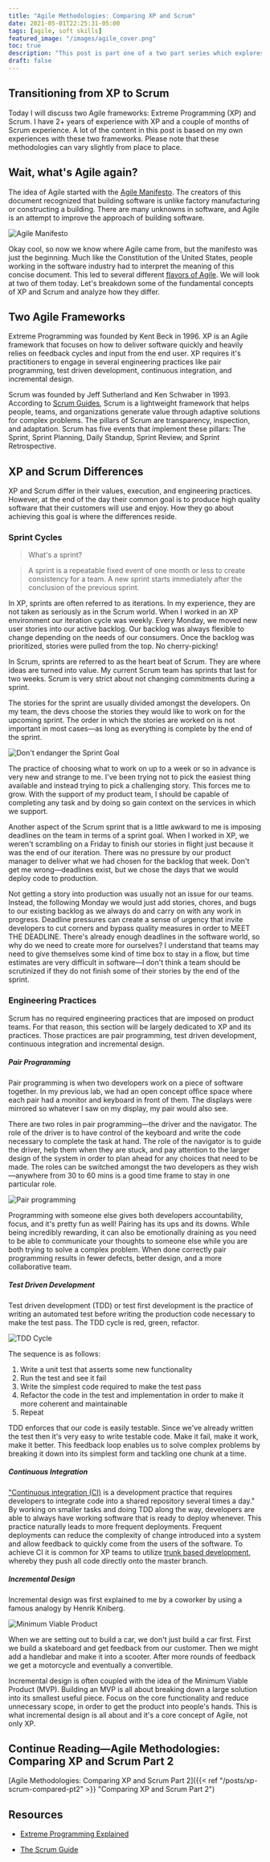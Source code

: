 ```yaml
---
title: "Agile Methodologies: Comparing XP and Scrum"
date: 2021-05-01T22:25:31-05:00
tags: [agile, soft skills]
featured_image: "/images/agile_cover.png"
toc: true
description: "This post is part one of a two part series which explores the similarities and differences between Scrum and XP. I also share my own experiences on transitioning from XP to Scrum."
draft: false
---
```


## Transitioning from XP to Scrum

Today I will discuss two Agile frameworks: Extreme Programming (XP) and Scrum. I have 2+ years of experience with XP and a couple of months of Scrum experience. A lot of the content in this post is based on my own experiences with these two frameworks. Please note that these methodologies can vary slightly from place to place.

## Wait, what's Agile again?

The idea of Agile started with the [Agile Manifesto](https://agilemanifesto.org/). The creators of this document recognized that building software is unlike factory manufacturing or constructing a building. There are many unknowns in software, and Agile is an attempt to improve the approach of building software.

![Agile Manifesto](/images/agile-manifesto.png)

Okay cool, so now we know where Agile came from, but the manifesto was just the beginning. Much like the Constitution of the United States, people working in the software industry had to interpret the meaning of this concise document. This led to several different [flavors of Agile](https://www.mindedge.com/agile/the-seven-flavors-of-agile/). We will look at two of them today. Let's breakdown some of the fundamental concepts of XP and Scrum and analyze how they differ.

## Two Agile Frameworks

Extreme Programming was founded by Kent Beck in 1996. XP is an Agile framework that focuses on how to deliver software quickly and heavily relies on feedback cycles and input from the end user. XP requires it's practitioners to engage in several engineering practices like pair programming, test driven development, continuous integration, and incremental design.

Scrum was founded by Jeff Sutherland and Ken Schwaber in 1993. According to [Scrum Guides](https://scrumguides.org/scrum-guide.html), Scrum is a lightweight framework that helps people, teams, and organizations generate value through adaptive solutions for complex problems. The pillars of Scrum are transparency, inspection, and adaptation. Scrum has five events that implement these pillars: The Sprint, Sprint Planning, Daily Standup, Sprint Review, and Sprint Retrospective.

## XP and Scrum Differences

XP and Scrum differ in their values, execution, and engineering practices. However, at the end of the day their common goal is to produce high quality software that their customers will use and enjoy. How they go about achieving this goal is where the differences reside.

### Sprint Cycles

> What's a sprint?

> A sprint is a repeatable fixed event of one month or less to create consistency for a team. A new sprint starts immediately after the conclusion of the previous sprint.

In XP, sprints are often referred to as iterations. In my experience, they are not taken as seriously as in the Scrum world. When I worked in an XP environment our iteration cycle was weekly. Every Monday, we moved new user stories into our active backlog. Our backlog was always flexible to change depending on the needs of our consumers. Once the backlog was prioritized, stories were pulled from the top. No cherry-picking!

In Scrum, sprints are referred to as the heart beat of Scrum. They are where ideas are turned into value. My current Scrum team has sprints that last for two weeks. Scrum is very strict about not changing commitments during a sprint.

The stories for the sprint are usually divided amongst the developers. On my team, the devs choose the stories they would like to work on for the upcoming sprint. The order in which the stories are worked on is not important in most cases&mdash;as long as everything is complete by the end of the sprint.

![Don't endanger the Sprint Goal](/images/sprint-goal.jpg)

The practice of choosing what to work on up to a week or so in advance is very new and strange to me. I've been trying not to pick the easiest thing available and instead trying to pick a challenging story. This forces me to grow. With the support of my product team, I should be capable of completing any task and by doing so gain context on the services in which we support.

Another aspect of the Scrum sprint that is a little awkward to me is imposing deadlines on the team in terms of a sprint goal. When I worked in XP, we weren't scrambling on a Friday to finish our stories in flight just because it was the end of our iteration. There was no pressure by our product manager to deliver what we had chosen for the backlog that week. Don't get me wrong&mdash;deadlines exist, but we chose the days that we would deploy code to production.

Not getting a story into production was usually not an issue for our teams. Instead, the following Monday we would just add stories, chores, and bugs to our existing backlog as we always do and carry on with any work in progress. Deadline pressures can create a sense of urgency that invite developers to cut corners and bypass quality measures in order to MEET THE DEADLINE. There's already enough deadlines in the software world, so why do we need to create more for ourselves? I understand that teams may need to give themselves some kind of time box to stay in a flow, but time estimates are very difficult in software&mdash;I don't think a team should be scrutinized if they do not finish some of their stories by the end of the sprint.

### Engineering Practices

Scrum has no required engineering practices that are imposed on product teams. For that reason, this section will be largely dedicated to XP and its practices. Those practices are pair programming, test driven development, continuous integration and incremental design.

##### Pair Programming

Pair programming is when two developers work on a piece of software together. In my previous lab, we had an open concept office space where each pair had a monitor and keyboard in front of them. The displays were mirrored so whatever I saw on my display, my pair would also see.

There are two roles in pair programming&mdash;the driver and the navigator. The role of the driver is to have control of the keyboard and write the code necessary to complete the task at hand. The role of the navigator is to guide the driver, help them when they are stuck, and pay attention to the larger design of the system in order to plan ahead for any choices that need to be made. The roles can be switched amongst the two developers as they wish&mdash;anywhere from 30 to 60 mins is a good time frame to stay in one particular role.

![Pair programming](/images/pair-programming.jpg)

Programming with someone else gives both developers accountability, focus, and it's pretty fun as well! Pairing has its ups and its downs. While being incredibly rewarding, it can also be emotionally draining as you need to be able to communicate your thoughts to someone else while you are both trying to solve a complex problem. When done correctly pair programming results in fewer defects, better design, and a more collaborative team.

##### Test Driven Development

Test driven development (TDD) or test first development is the practice of writing an automated test before writing the production code necessary to make the test pass. The TDD cycle is red, green, refactor.

![TDD Cycle](/images/red-green-refactor.jpeg)

The sequence is as follows:

1.  Write a unit test that asserts some new functionality
2.  Run the test and see it fail
3.  Write the simplest code required to make the test pass
4.  Refactor the code in the test and implementation in order to make it more coherent and maintainable
5.  Repeat

TDD enforces that our code is easily testable. Since we've already written the test then it's very easy to write testable code. Make it fail, make it work, make it better. This feedback loop enables us to solve complex problems by breaking it down into its simplest form and tackling one chunk at a time.

##### Continuous Integration

["Continuous integration (CI)](https://www.thoughtworks.com/continuous-integration) is a development practice that requires developers to integrate code into a shared repository several times a day." By working on smaller tasks and doing TDD along the way, developers are able to always have working software that is ready to deploy whenever. This practice naturally leads to more frequent deployments. Frequent deployments can reduce the complexity of change introduced into a system and allow feedback to quickly come from the users of the software. To achieve CI it is common for XP teams to utilize [trunk based development](https://trunkbaseddevelopment.com/), whereby they push all code directly onto the master branch.

##### Incremental Design

Incremental design was first explained to me by a coworker by using a famous analogy by Henrik Kniberg.

![Minimum Viable Product](/images/incremental-design.jpg)

When we are setting out to build a car, we don't just build a car first. First we build a skateboard and get feedback from our customer. Then we might add a handlebar and make it into a scooter. After more rounds of feedback we get a motorcycle and eventually a convertible.

Incremental design is often coupled with the idea of the Minimum Viable Product (MVP). Building an MVP is all about breaking down a large solution into its smallest useful piece. Focus on the core functionality and reduce unnecessary scope, in order to get the product into people's hands. This is what incremental design is all about and it's a core concept of Agile, not only XP.

## Continue Reading&mdash;Agile Methodologies: Comparing XP and Scrum Part 2

[Agile Methodologies: Comparing XP and Scrum Part 2]({{< ref "/posts/xp-scrum-compared-pt2" >}} "Comparing XP and Scrum Part 2")

## Resources

- [Extreme Programming Explained](https://www.amazon.com/Extreme-Programming-Explained-Embrace-Change/dp/0321278658)

- [The Scrum Guide](https://scrumguides.org/scrum-guide.html)
